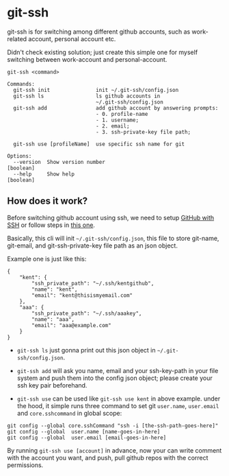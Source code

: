 # git-ssh

git-ssh is for switching among different github accounts, such as work-related account, personal account etc.

Didn't check existing solution; just create this simple one for myself switching between work-account and personal-account.

```
git-ssh <command>

Commands:
  git-ssh init               init ~/.git-ssh/config.json
  git-ssh ls                 ls github accounts in
                             ~/.git-ssh/config.json
  git-ssh add                add github account by answering prompts:
                             - 0. profile-name
                             - 1. username;
                             - 2. email;
                             - 3. ssh-private-key file path;

  git-ssh use [profileName]  use specific ssh name for git

Options:
  --version  Show version number                               [boolean]
  --help     Show help                                         [boolean]
```
 
 ## How does it work?

 Before switching github account using ssh, we need to setup [GitHub with SSH](https://docs.github.com/en/authentication/connecting-to-github-with-ssh) or follow steps in [this one](https://jdblischak.github.io/2014-09-18-chicago/novice/git/05-sshkeys.html).

Basically, this cli will init `~/.git-ssh/config.json`, this file to store git-name, git-email, and git-ssh-private-key file path as an json object.

Example one is just like this: 
```
{
    "kent": {
        "ssh_private_path": "~/.ssh/kentgithub",
        "name": "kent",
        "email": "kent@thisismyemail.com"
    },
    "aaa": {
        "ssh_private_path": "~/.ssh/aaakey",
        "name": "aaa",
        "email": "aaa@example.com"
    }
}
```

- `git-ssh ls` just gonna print out this json object in `~/.git-ssh/config.json`.

- `git-ssh add` will ask you name, email and your ssh-key-path in your file system and push them into the config json object; please create your ssh key pair beforehand.

- `git-ssh use` can be used like `git-ssh use kent` in above example.
under the hood, it simple runs three command to set git `user.name`, `user.email` and `core.sshcommand` in global scope:
```
git config --global core.sshCommand "ssh -i [the-ssh-path-goes-here]"
git config --global  user.name [name-goes-in-here]
git config --global  user.email [email-goes-in-here]
```


By running `git-ssh use [account]` in advance, now your can write comment with the account you want, and push, pull github repos with the correct permissions.



